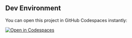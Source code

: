 ## Dev Environment

You can open this project in GitHub Codespaces instantly:

[![Open in Codespaces](https://github.com/codespaces/badge.svg)](https://github.com/ignatius525/test_llm_gen/codespaces/new)

